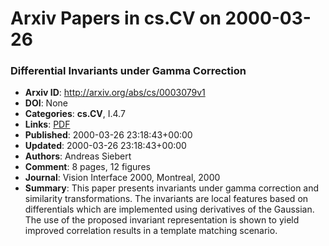 # Arxiv Papers in cs.CV on 2000-03-26
### Differential Invariants under Gamma Correction
- **Arxiv ID**: http://arxiv.org/abs/cs/0003079v1
- **DOI**: None
- **Categories**: **cs.CV**, I.4.7
- **Links**: [PDF](http://arxiv.org/pdf/cs/0003079v1)
- **Published**: 2000-03-26 23:18:43+00:00
- **Updated**: 2000-03-26 23:18:43+00:00
- **Authors**: Andreas Siebert
- **Comment**: 8 pages, 12 figures
- **Journal**: Vision Interface 2000, Montreal, 2000
- **Summary**: This paper presents invariants under gamma correction and similarity transformations. The invariants are local features based on differentials which are implemented using derivatives of the Gaussian. The use of the proposed invariant representation is shown to yield improved correlation results in a template matching scenario.



